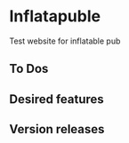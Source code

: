 # Inflatapuble
Test website for inflatable pub

## To Dos

## Desired features

## Version releases
